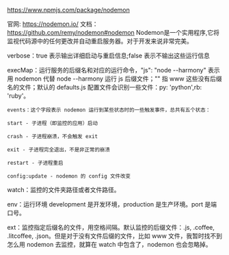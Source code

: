 <https://www.npmjs.com/package/nodemon>

官网: <https://nodemon.io/>
文档：<https://github.com/remy/nodemon#nodemon>
Nodemon是一个实用程序,它将监视代码源中的任何更改并自动重启服务器。对于开发来说非常完美。

verbose：true 表示输出详细启动与重启信息;false 表示不输出这些运行信息

execMap：运行服务的后缀名和对应的运行命令，"js": "node --harmony" 表示用 nodemon 代替 node  --harmony 运行 js 后缀文件；"" 指 www 这些没有后缀名的文件；默认的 defaults.js 配置文件会识别一些文件：py: 'python',rb: 'ruby'。

    events：这个字段表示 nodemon 运行到某些状态时的一些触发事件，总共有五个状态：

    start - 子进程（即监控的应用）启动

    crash - 子进程崩溃，不会触发 exit

    exit - 子进程完全退出，不是非正常的崩溃

    restart - 子进程重启

    config:update - nodemon 的 config 文件改变

watch：监控的文件夹路径或者文件路径。

env：运行环境 development 是开发环境，production 是生产环境。port 是端口号。

ext：监控指定后缀名的文件，用空格间隔。默认监控的后缀文件：.js, .coffee, .litcoffee, .json。但是对于没有文件后缀的文件，比如 www 文件，我暂时找不到怎么用 nodemon 去监控，就算在 watch 中包含了，nodemon 也会忽略掉。

